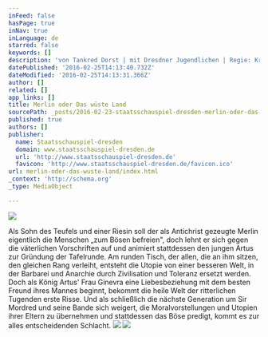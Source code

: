 ```yaml
---
inFeed: false
hasPage: true
inNav: true
inLanguage: de
starred: false
keywords: []
description: 'von Tankred Dorst | mit Dresdner Jugendlichen | Regie: Kristo Šagor '
datePublished: '2016-02-25T14:13:40.732Z'
dateModified: '2016-02-25T14:13:31.366Z'
author: []
related: []
app_links: []
title: Merlin oder Das wüste Land
sourcePath: _posts/2016-02-23-staatsschauspiel-dresden-merlin-oder-das-wuste-land.md
published: true
authors: []
publisher:
  name: Staatsschauspiel-dresden
  domain: www.staatsschauspiel-dresden.de
  url: 'http://www.staatsschauspiel-dresden.de'
  favicon: 'http://www.staatsschauspiel-dresden.de/favicon.ico'
url: merlin-oder-das-wuste-land/index.html
_context: 'http://schema.org'
_type: MediaObject

---
```

![](https://s3-us-west-2.amazonaws.com/the-grid-img/p/f6551b2ef50465fee0e0a027814501d80ac687a3.jpg)

Als Sohn des Teufels und einer Riesin soll der als Antichrist gezeugte Merlin eigentlich die Menschen „zum Bösen befreien", doch lehnt er sich gegen die väterlichen Vorschriften auf und animiert stattdessen den jungen Artus zur Gründung der Tafelrunde. Am runden Tisch, der allen, die an ihm sitzen, den gleichen Rang verleiht, entsteht die Utopie von einer besseren Welt, in der Barbarei und Anarchie durch Zivilisation und Toleranz ersetzt werden. Doch als König Artus' Frau Ginevra eine Liebesbeziehung mit dem besten Freund ihres Mannes beginnt, bekommt die heile Welt der ritterlichen Tugenden erste Risse. Und als schließlich die nächste Generation um Sir Mordred und seine Bande sich weigert, die Moralvorstellungen und Utopien ihrer Eltern zu übernehmen und stattdessen das Böse predigt, kommt es zur alles entscheidenden Schlacht.  ![](https://the-grid-user-content.s3-us-west-2.amazonaws.com/7c43878d-71d3-44ff-a3d0-84996d1f3162.jpg)
![](https://the-grid-user-content.s3-us-west-2.amazonaws.com/6f96fcb3-46b9-4149-9efb-67da08154e67.jpg)